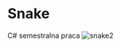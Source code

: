 # Snake
C# semestralna praca
![snake2](https://user-images.githubusercontent.com/73223396/118514709-029e2380-b735-11eb-801f-4426b630817d.jpg)
